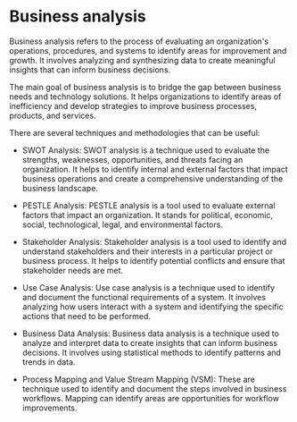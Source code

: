 # Business analysis

Business analysis refers to the process of evaluating an organization's operations, procedures, and systems to identify areas for improvement and growth. It involves analyzing and synthesizing data to create meaningful insights that can inform business decisions.

The main goal of business analysis is to bridge the gap between business needs and technology solutions. It helps organizations to identify areas of inefficiency and develop strategies to improve business processes, products, and services.

There are several techniques and methodologies that can be useful:

* SWOT Analysis: SWOT analysis is a technique used to evaluate the strengths, weaknesses, opportunities, and threats facing an organization. It helps to identify internal and external factors that impact business operations and create a comprehensive understanding of the business landscape.

* PESTLE Analysis: PESTLE analysis is a tool used to evaluate external factors that impact an organization. It stands for political, economic, social, technological, legal, and environmental factors.

* Stakeholder Analysis: Stakeholder analysis is a tool used to identify and understand stakeholders and their interests in a particular project or business process. It helps to identify potential conflicts and ensure that stakeholder needs are met.

* Use Case Analysis: Use case analysis is a technique used to identify and document the functional requirements of a system. It involves analyzing how users interact with a system and identifying the specific actions that need to be performed.

* Business Data Analysis: Business data analysis is a technique used to analyze and interpret data to create insights that can inform business decisions. It involves using statistical methods to identify patterns and trends in data.

* Process Mapping and Value Stream Mapping (VSM): These are technique used to identify and document the steps involved in business workflows. Mapping can identify areas are opportunities for workflow improvements.
